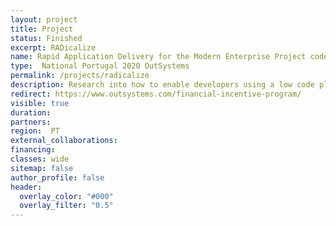 ```yaml
---
layout: project
title: Project
status: Finished
excerpt: RADicalize
name: Rapid Application Delivery for the Modern Enterprise Project code
type:  National Portugal 2020 OutSystems
permalink: /projects/radicalize
description: Research into how to enable developers using a low code platform to interact with different NoSQL data sources through the platform's unified visual query model, leveraging polyglot systems for this goal.
redirect: https://www.outsystems.com/financial-incentive-program/
visible: true
duration:
partners:
region:  PT
external_collaborations:
financing:
classes: wide
sitemap: false
author_profile: false
header:
  overlay_color: "#000"
  overlay_filter: "0.5"
---
```


